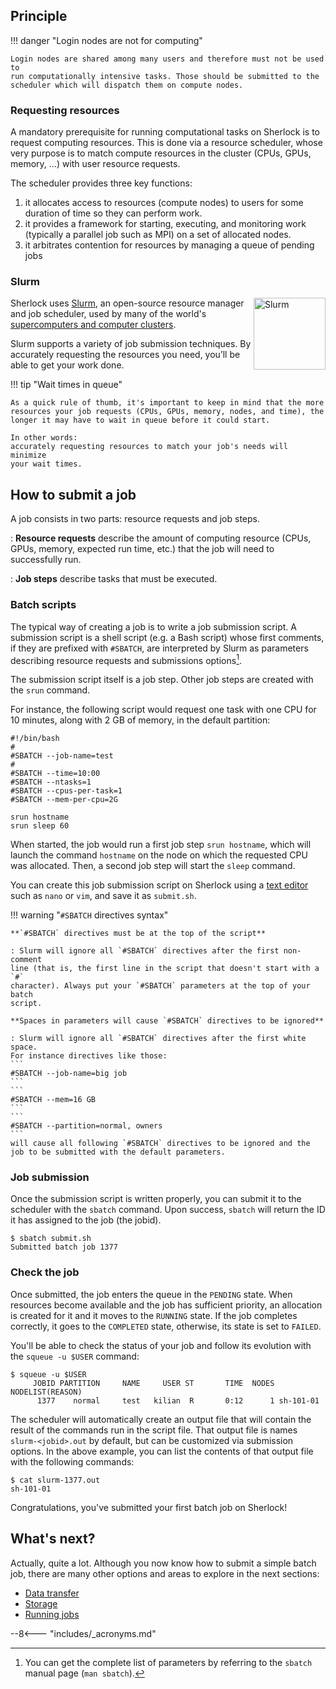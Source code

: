 ## Principle

!!! danger "Login nodes are not for computing"

    Login nodes are shared among many users and therefore must not be used to
    run computationally intensive tasks. Those should be submitted to the
    scheduler which will dispatch them on compute nodes.

### Requesting resources

A mandatory prerequisite for running computational tasks on Sherlock is to
request computing resources. This is done via a resource scheduler, whose very
purpose is to match compute resources in the cluster (CPUs, GPUs, memory, ...)
with user resource requests.

The scheduler provides three key functions:

1. it allocates access to resources (compute nodes) to users for some duration
   of time so they can perform work.
2. it provides a framework for starting, executing, and monitoring work
   (typically a parallel job such as MPI) on a set of allocated nodes.
3. it arbitrates contention for resources by managing a queue of pending jobs


### Slurm

<!-- HTML interlude for the main page logo -->
<style>
@media only screen and (max-width: 720px) {
    #logo_head {
        display: none;
    }
}
</style>
<img id="slurm_logo" align="right" height="115px"
     alt="Slurm" src="https://slurm.schedmd.com/slurm_logo.png"/>


Sherlock uses [Slurm][url_slurm], an open-source resource manager and job
scheduler, used by many of the world's [supercomputers and computer
clusters][url_top500].


Slurm supports a variety of job submission techniques. By accurately requesting
the resources you need, you’ll be able to get your work done.

!!! tip "Wait times in queue"

    As a quick rule of thumb, it's important to keep in mind that the more
    resources your job requests (CPUs, GPUs, memory, nodes, and time), the
    longer it may have to wait in queue before it could start.

    In other words:
    accurately requesting resources to match your job's needs will minimize
    your wait times.


## How to submit a job

A job consists in two parts: resource requests and job steps.

: **Resource requests** describe the amount of computing resource (CPUs, GPUs,
memory, expected run time, etc.) that the job will need to successfully run.

: **Job steps** describe tasks that must be executed.


### Batch scripts

The typical way of creating a job is to write a job submission script. A
submission script is a shell script (e.g. a Bash script) whose first comments,
if they are prefixed with `#SBATCH`, are interpreted by Slurm as parameters
describing resource requests and submissions options[^man_sbatch].

The submission script itself is a job step. Other job steps are created with
the `srun` command.

For instance, the following script would request one task with one CPU for 10
minutes, along with 2 GB of memory, in the default partition:

```shell
#!/bin/bash
#
#SBATCH --job-name=test
#
#SBATCH --time=10:00
#SBATCH --ntasks=1
#SBATCH --cpus-per-task=1
#SBATCH --mem-per-cpu=2G

srun hostname
srun sleep 60
```

When started, the job would run a first job step `srun hostname`, which will
launch the command `hostname` on the node on which the requested CPU was
allocated. Then, a second job step will start the `sleep` command.

You can create this job submission script on Sherlock using a [text
editor][url_texteditors] such as `nano` or `vim`, and save it as `submit.sh`.

!!! warning "`#SBATCH` directives syntax"

    **`#SBATCH` directives must be at the top of the script**

    : Slurm will ignore all `#SBATCH` directives after the first non-comment
    line (that is, the first line in the script that doesn't start with a `#`
    character). Always put your `#SBATCH` parameters at the top of your batch
    script.

    **Spaces in parameters will cause `#SBATCH` directives to be ignored**

    : Slurm will ignore all `#SBATCH` directives after the first white space.
    For instance directives like those:
    ```
    #SBATCH --job-name=big job
    ```
    ```
    #SBATCH --mem=16 GB
    ```
    ```
    #SBATCH --partition=normal, owners
    ```
    will cause all following `#SBATCH` directives to be ignored and the
    job to be submitted with the default parameters.


### Job submission

Once the submission script is written properly, you can submit it to the
scheduler with the `sbatch` command. Upon success, `sbatch` will return the ID
it has assigned to the job (the jobid).

```shell
$ sbatch submit.sh
Submitted batch job 1377
```

### Check the job

Once submitted, the job enters the queue in the `PENDING` state. When resources
become available and the job has sufficient priority, an allocation is created
for it and it moves to the `RUNNING` state. If the job completes correctly, it
goes to the `COMPLETED` state, otherwise, its state is set to `FAILED`.

You'll be able to check the status of your job and follow its evolution with
the `squeue -u $USER` command:

```shell
$ squeue -u $USER
     JOBID PARTITION     NAME     USER ST       TIME  NODES NODELIST(REASON)
      1377    normal     test   kilian  R       0:12      1 sh-101-01
```

The scheduler will automatically create an output file that will contain the
result of the commands run in the script file. That output file is names
`slurm-<jobid>.out` by default, but can be customized via submission options.
In the above example, you can list the contents of that output file with the
following commands:

```shell
$ cat slurm-1377.out
sh-101-01
```

Congratulations, you've submitted your first batch job on Sherlock!


## What's next?

Actually, quite a lot. Although you now know how to submit a simple batch job,
there are many other options and areas to explore in the next sections:

* [Data transfer][url_transfer]
* [Storage][url_storage]
* [Running jobs][url_runningjobs]



[comment]: #  (link URLs -----------------------------------------------------)

[url_slurm]:  https://slurm.schedmd.com
[url_top500]: https://top500.org

[url_texteditors]:    /docs/getting-started/prerequisites/#text-editors
[url_running]:        /docs/user-guide/running-jobs/

[url_transfer]:       /docs/storage/data-transfer
[url_storage]:        /docs/storage
[url_runningjobs]:    /docs/user-guide/running-jobs/

[comment]: #  (footnotes -----------------------------------------------------)

[^man_sbatch]: You can get the complete list of parameters by referring to the
  `sbatch` manual page (`man sbatch`).


--8<--- "includes/_acronyms.md"
